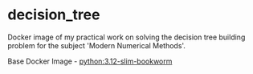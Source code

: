 # decision_tree

Docker image of my practical work on solving the decision tree building problem for the subject 'Modern Numerical Methods'.

Base Docker Image - [python:3.12-slim-bookworm](https://hub.docker.com/layers/library/python/3.12-slim-bookworm/images/sha256-f0c6bc1ab7b1ab270bbb612a31a67a7938d6171183ddce9121f04984ab3df44e?context=explore)